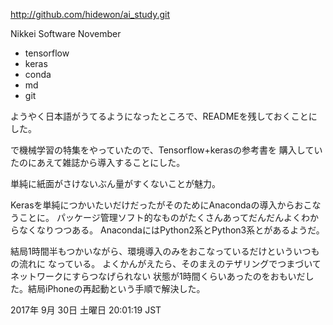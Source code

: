 http://github.com/hidewon/ai_study.git

Nikkei Software November

- tensorflow
- keras
- conda
- md
- git

ようやく日本語がうてるようになったところで、READMEを残しておくことにした。

で機械学習の特集をやっていたので、Tensorflow+kerasの参考書を
購入していたのにあえて雑誌から導入することにした。

単純に紙面がさけないぶん量がすくないことが魅力。

Kerasを単純につかいたいだけだったがそのためにAnacondaの導入からおこなうことに。
パッケージ管理ソフト的なものがたくさんあってだんだんよくわからなくなりつつある。
AnacondaにはPython2系とPython3系とがあるようだ。

結局1時間半もつかいながら、環境導入のみをおこなっているだけといういつもの流れに
なっている。
よくかんがえたら、そのまえのテザリングでつまづいてネットワークにすらつなげられない
状態が1時間くらいあったのをおもいだした。結局iPhoneの再起動という手順で解決した。


2017年  9月 30日 土曜日 20:01:19 JST

